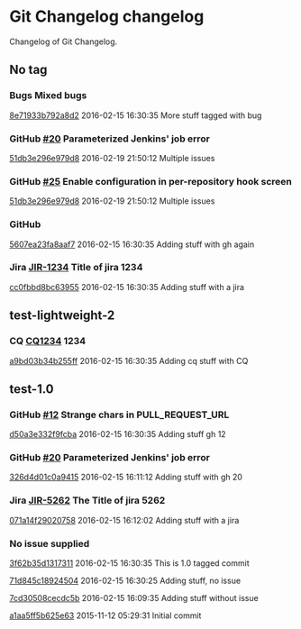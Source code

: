 # Git Changelog changelog

Changelog of Git Changelog.

## No tag
### Bugs Mixed bugs
[8e71933b792a8d2](https://server/8e71933b792a8d2) 2016-02-15 16:30:35
More stuff tagged with bug

### GitHub [#20](https://github.com/tomasbjerre/pull-request-notifier-for-bitbucket/issues/20) Parameterized Jenkins&#39; job error
[51db3e296e979d8](https://server/51db3e296e979d8) 2016-02-19 21:50:12
Multiple issues

### GitHub [#25](https://github.com/tomasbjerre/pull-request-notifier-for-bitbucket/issues/25) Enable  configuration in per-repository hook screen
[51db3e296e979d8](https://server/51db3e296e979d8) 2016-02-19 21:50:12
Multiple issues

### GitHub 
[5607ea23fa8aaf7](https://server/5607ea23fa8aaf7) 2016-02-15 16:30:35
Adding stuff
 with gh again

### Jira [JIR-1234](https://jiraserver/jira/browse/) Title of jira 1234
[cc0fbbd8bc63955](https://server/cc0fbbd8bc63955) 2016-02-15 16:30:35
Adding stuff with a jira

## test-lightweight-2
### CQ [CQ1234](http://cq/1234) 1234
[a9bd03b34b255ff](https://server/a9bd03b34b255ff) 2016-02-15 16:30:35
Adding cq stuff with CQ

## test-1.0
### GitHub [#12](https://github.com/tomasbjerre/pull-request-notifier-for-bitbucket/issues/12) Strange chars in PULL_REQUEST_URL
[d50a3e332f9fcba](https://server/d50a3e332f9fcba) 2016-02-15 16:30:35
Adding stuff  gh 12

### GitHub [#20](https://github.com/tomasbjerre/pull-request-notifier-for-bitbucket/issues/20) Parameterized Jenkins&#39; job error
[326d4d01c0a9415](https://server/326d4d01c0a9415) 2016-02-15 16:11:12
Adding stuff with gh 20

### Jira [JIR-5262](https://jiraserver/jira/browse/) The Title of jira 5262
[071a14f29020758](https://server/071a14f29020758) 2016-02-15 16:12:02
Adding stuff with a jira

### No issue supplied 
[3f62b35d1317311](https://server/3f62b35d1317311) 2016-02-15 16:30:35
This is 1.0 tagged commit

[71d845c18924504](https://server/71d845c18924504) 2016-02-15 16:30:25
Adding stuff, no issue

[7cd30508cecdc5b](https://server/7cd30508cecdc5b) 2016-02-15 16:09:35
Adding stuff without issue

[a1aa5ff5b625e63](https://server/a1aa5ff5b625e63) 2015-11-12 05:29:31
Initial commit